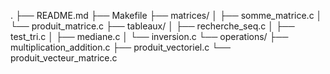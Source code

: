 
.
├── README.md
├── Makefile
├── matrices/
│   ├── somme_matrice.c
│   └── produit_matrice.c
├── tableaux/
│   ├── recherche_seq.c
│   ├── test_tri.c
│   ├── mediane.c
│   └── inversion.c
└── operations/
    ├── multiplication_addition.c
    ├── produit_vectoriel.c
    └── produit_vecteur_matrice.c
```


